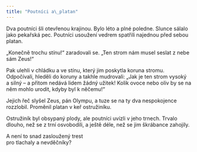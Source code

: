 ```yaml
---
title: "Poutníci a\_platan"
---
```


Dva poutníci šli otevřenou krajinou. Bylo léto a plné poledne. Slunce sálalo jako pekařská pec. Poutníci usoužení vedrem spatřili najednou před sebou platan.

„Konečně trochu stínu!“ zaradovali se. „Ten strom nám musel seslat z nebe sám Zeus!“

Pak ulehli v chládku a ve stínu, který jim poskytla koruna stromu. Odpočívali, hleděli do koruny a takhle mudrovali: „Jak je ten strom vysoký a silný – a přitom nedává lidem žádný užitek! Kolik ovoce nebo oliv by se na něm mohlo urodit, kdyby byl k něčemu!“

Jejich řeč slyšel Zeus, pán Olympu, a tuze se na ty dva nespokojence rozzlobil. Proměnil platan v keř ostružiníku.

Ostružiník byl obsypaný plody, ale poutníci uvízli v jeho trnech. Trvalo dlouho, než se z trní osvobodili, a ještě déle, než se jim škrábance zahojily.

A není to snad zasloužený trest  
pro tlachaly a nevděčníky?
